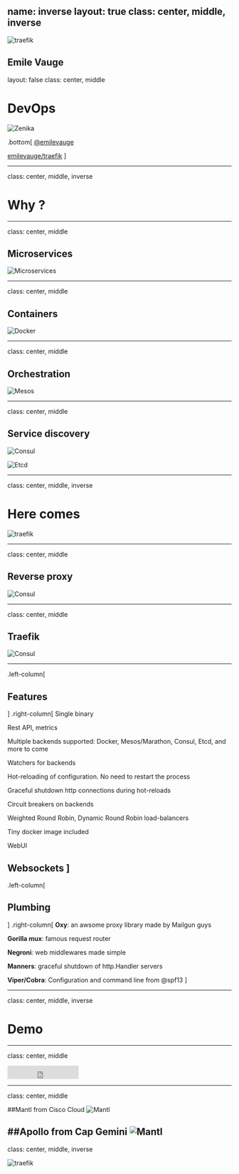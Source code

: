 name: inverse
layout: true
class: center, middle, inverse
---

![traefik](images/traefik.logo.svg)

Emile Vauge
---
layout: false
class: center, middle
# DevOps
![Zenika](images/logo-zenika.png)

.bottom[
<i class="fa fa-twitter fa-2x"></i> [@emilevauge](http://twitter.com/emilevauge)

<i class="fa fa-github fa-2x"></i> [emilevauge/traefik](https://github.com/emilevauge/traefik)
]

---
class: center, middle, inverse
# Why ?

---
class: center, middle
## Microservices
![Microservices](images/microservices.jpg)

---
class: center, middle
## Containers
![Docker](images/docker-logo.png)

---
class: center, middle
## Orchestration
![Mesos](images/mesos-logo.jpeg)

---
class: center, middle
## Service discovery
![Consul](images/consul-logo.png)

![Etcd](images/etcd-logo.svg)

---
class: center, middle, inverse
# Here comes
![traefik](images/traefik.logo.svg)

---
class: center, middle
## Reverse proxy
![Consul](images/reverse-proxy.png)

---
class: center, middle
## Traefik
![Consul](images/reverse-proxy2.png)


---
.left-column[
  ## Features
]
.right-column[
<i class="fa fa-check-square"></i> Single binary

<i class="fa fa-check-square"></i> Rest API, metrics

<i class="fa fa-check-square"></i> Multiple backends supported: Docker, Mesos/Marathon, Consul, Etcd, and more to come

<i class="fa fa-check-square"></i> Watchers for backends

<i class="fa fa-check-square"></i> Hot-reloading of configuration. No need to restart the process

<i class="fa fa-check-square"></i> Graceful shutdown http connections during hot-reloads

<i class="fa fa-check-square"></i> Circuit breakers on backends

<i class="fa fa-check-square"></i> Weighted Round Robin, Dynamic Round Robin load-balancers

<i class="fa fa-check-square"></i> Tiny docker image included

<i class="fa fa-check-square"></i> WebUI

<i class="fa fa-check-square"></i> Websockets
]
---

.left-column[
  ## Plumbing
]
.right-column[
<i class="fa fa-check-square"></i> **Oxy**: an awsome proxy library made by Mailgun guys

<i class="fa fa-check-square"></i> **Gorilla mux**: famous request router

<i class="fa fa-check-square"></i> **Negroni**: web middlewares made simple

<i class="fa fa-check-square"></i> **Manners**: graceful shutdown of http.Handler servers

<i class="fa fa-check-square"></i> **Viper/Cobra**: Configuration and command line from @spf13
]

---
class: center, middle, inverse
# Demo

---
class: center, middle
<iframe src="https://ghbtns.com/github-btn.html?user=emilevauge&repo=traefik&type=star&count=true&size=large" frameborder="0" scrolling="0" width="160px" height="30px"></iframe>

---
class: center, middle

##Mantl from Cisco Cloud
![Mantl](images/mantl-logo.png)

##Apollo from Cap Gemini
![Mantl](images/apollo-logo.png)
---
class: center, middle, inverse

![traefik](images/traefik.site.svg)
